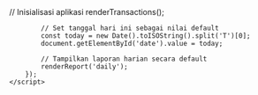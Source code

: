 <script>
document.addEventListener('DOMContentLoaded', () => {
    const scriptURL = "https://script.google.com/macros/s/AKfycbwrzO8Rpq_90W4oobd8WoSxCCO9z8NLsbNhFFBR-YjMfxbG0n-MAJl7Idt3VabEdcXTI6w/exec";

    const form = document.getElementById('transactionForm');
    const transactionsList = document.getElementById('transactionsList');
    const dailyTab = document.getElementById('dailyTab');
    const weeklyTab = document.getElementById('weeklyTab');
    const monthlyTab = document.getElementById('monthlyTab');
    const reportContent = document.getElementById('reportContent');
    const clearBtn = document.getElementById('clearHistory');
    const balanceEl = document.getElementById('balance');
    const notification = document.getElementById('notification');

    let transactions = [];

    // 🔹 Ambil data dari Google Sheets
    async function loadTransactions() {
        const res = await fetch(scriptURL);
        transactions = await res.json();
        renderTransactions();
        // refresh laporan sesuai tab aktif
        if (dailyTab.classList.contains('active-tab')) renderReport('daily');
        else if (weeklyTab.classList.contains('active-tab')) renderReport('weekly');
        else if (monthlyTab.classList.contains('active-tab')) renderReport('monthly');
    }

    // 🔹 Kirim data ke Google Sheets
    async function saveTransaction(t) {
        await fetch(scriptURL, {
            method: "POST",
            body: JSON.stringify(t)
        });
        loadTransactions();
    }
<html lang="id">
<head>
    <meta charset="UTF-8">
    <meta name="viewport" content="width=device-width, initial-scale=1.0">
    <link href="https://cdn.jsdelivr.net/npm/tailwindcss@2.2.19/dist/tailwind.min.css" rel="stylesheet">
    <link rel="stylesheet" href="https://cdnjs.cloudflare.com/ajax/libs/font-awesome/6.4.0/css/all.min.css">
    <style>
        .tab-btn {
            padding: 0.5rem 1rem;
            border-radius: 0.375rem;
            background: #f3f4f6;
            transition: all 0.3s;
        }
        .active-tab {
            background: #2563eb;
            color: white;
        }
        .transaction-item {
            transition: transform 0.2s;
        }
        .transaction-item:hover {
            transform: translateX(5px);
        }
        #clearHistory {
            transition: all 0.3s;
        }
        .notification {
            position: fixed;
            top: 20px;
            right: 20px;
            padding: 15px 20px;
            border-radius: 8px;
            color: white;
            opacity: 0;
            transform: translateY(-20px);
            transition: all 0.3s ease;
            z-index: 1000;
            box-shadow: 0 4px 12px rgba(0,0,0,0.15);
        }
        .notification.show {
            opacity: 1;
            transform: translateY(0);
        }
        .notification.success {
            background-color: #10B981;
        }
        .notification.error {
            background-color: #EF4444;
        }
    </style>
</head>
<body class="bg-gradient-to-br from-blue-50 to-indigo-100 min-h-screen flex flex-col items-center py-8 px-4">
    <!-- Notifikasi -->
    <div id="notification" class="notification"></div>
    
    <div class="bg-white w-full max-w-2xl rounded-xl shadow-lg p-6 mb-8">
        <h1 class="text-3xl font-bold mb-6 text-center text-indigo-700">
            <i class="fas fa-bookkeeping mr-2"></i>Catatan Keuangan
        </h1>
        
        <!-- Saldo -->
        <div class="mb-8 text-center p-4 bg-gradient-to-r from-blue-100 to-indigo-100 rounded-lg border border-indigo-200">
            <h2 class="text-lg font-medium text-indigo-800">Saldo Saat Ini</h2>
            <p id="balance" class="text-3xl font-bold text-indigo-700 mt-2">Rp 0</p>
        </div>
        
        <!-- Form input transaksi -->
        <form id="transactionForm" class="space-y-4 mb-8 p-4 bg-gray-50 rounded-lg border border-gray-200">
            <h3 class="text-lg font-semibold text-gray-700 mb-2">
                <i class="fas fa-plus-circle mr-2 text-indigo-600"></i>Tambah Transaksi Baru
            </h3>
            <input type="date" id="date" class="w-full border rounded-lg px-4 py-3 focus:ring-2 focus:ring-indigo-300 focus:border-indigo-400" required>
            <input type="text" id="description" placeholder="Deskripsi transaksi" class="w-full border rounded-lg px-4 py-3 focus:ring-2 focus:ring-indigo-300 focus:border-indigo-400" required>
            <input type="number" id="amount" placeholder="Jumlah (Rp)" class="w-full border rounded-lg px-4 py-3 focus:ring-2 focus:ring-indigo-300 focus:border-indigo-400" required>
            <select id="type" class="w-full border rounded-lg px-4 py-3 focus:ring-2 focus:ring-indigo-300 focus:border-indigo-400" required>
                <option value="income">Pemasukan</option>
                <option value="expense">Pengeluaran</option>
            </select>
            <button type="submit" class="w-full bg-indigo-600 text-white py-3 rounded-lg hover:bg-indigo-700 transition duration-300 flex items-center justify-center font-medium">
                <i class="fas fa-save mr-2"></i> Simpan Transaksi
            </button>
        </form>
        
        <!-- Riwayat transaksi -->
        <div class="mb-6">
            <h2 class="text-xl font-semibold mb-4 text-gray-700 flex items-center">
                <i class="fas fa-history mr-2 text-indigo-600"></i>Riwayat Transaksi
            </h2>
            <div id="transactionsList" class="space-y-3"></div>
        </div>
        
        <!-- Tombol hapus -->
        <div class="mt-6">
            <button id="clearHistory" class="w-full bg-gradient-to-r from-red-500 to-orange-500 text-white py-3 rounded-lg hover:from-red-600 hover:to-orange-600 transition duration-300 flex items-center justify-center font-medium">
                <i class="fas fa-trash-alt mr-2"></i> Hapus Semua Riwayat
            </button>
        </div>
    </div>
    
    <!-- Tabs laporan -->
    <div class="bg-white w-full max-w-4xl rounded-xl shadow-lg p-6">
        <h2 class="text-xl font-semibold mb-6 text-center text-gray-700">
            <i class="fas fa-chart-line mr-2 text-indigo-600"></i>Laporan Keuangan
        </h2>
        <div class="flex justify-center space-x-4 mb-6">
            <button id="dailyTab" class="tab-btn active-tab">
                <i class="fas fa-calendar-day mr-2"></i>Harian
            </button>
            <button id="weeklyTab" class="tab-btn">
                <i class="fas fa-calendar-week mr-2"></i>Mingguan
            </button>
            <button id="monthlyTab" class="tab-btn">
                <i class="fas fa-calendar-alt mr-2"></i>Bulanan
            </button>
        </div>
        <div id="reportContent" class="text-center text-gray-500 p-4 bg-gray-50 rounded-lg">
            <i class="fas fa-info-circle text-2xl mb-2 text-indigo-400"></i>
            <p>Pilih tab untuk melihat laporan keuangan</p>
        </div>
    </div>

    // 🔹 Hapus semua data di Google Sheets
    async function clearTransactions() {
        await fetch(scriptURL, {
            method: "POST",
            body: JSON.stringify({ action: "clear" })
        });
        loadTransactions();
    }
    <script>
        document.addEventListener('DOMContentLoaded', () => {
            // Mengambil elemen DOM
            const form = document.getElementById('transactionForm');
            const transactionsList = document.getElementById('transactionsList');
            const dailyTab = document.getElementById('dailyTab');
            const weeklyTab = document.getElementById('weeklyTab');
            const monthlyTab = document.getElementById('monthlyTab');
            const reportContent = document.getElementById('reportContent');
            const clearBtn = document.getElementById('clearHistory');
            const balanceEl = document.getElementById('balance');
            const notification = document.getElementById('notification');
            
            // Mengambil data dari localStorage atau inisialisasi array kosong
            let transactions = JSON.parse(localStorage.getItem('transactions')) || [];

    // Fungsi notifikasi
    function showNotification(message, type = 'success') {
        notification.textContent = message;
        notification.className = `notification ${type} show`;
        setTimeout(() => {
            notification.classList.remove('show');
        }, 3000);
    }
            // Fungsi untuk menampilkan notifikasi
            function showNotification(message, type = 'success') {
                notification.textContent = message;
                notification.className = `notification ${type} show`;
                
                setTimeout(() => {
                    notification.classList.remove('show');
                }, 3000);
            }

    // Hitung saldo
    function updateBalance() {
        let income = 0, expense = 0;
        transactions.forEach(t => {
            if (t.type === "income") income += Number(t.amount);
            else if (t.type === "expense") expense += Number(t.amount);
        });
        const balance = income - expense;
        balanceEl.textContent = "Rp " + balance.toLocaleString('id-ID');
        balanceEl.className = "text-3xl font-bold mt-2 " + (balance >= 0 ? "text-green-600" : "text-red-600");
    }
            // Fungsi untuk menyimpan transaksi ke localStorage
            function saveTransactions() {
                localStorage.setItem('transactions', JSON.stringify(transactions));
            }

    // Render transaksi
    function renderTransactions() {
        transactionsList.innerHTML = transactions.length ? "" : '<p class="text-gray-500 text-center py-4"><i class="fas fa-receipt mr-2"></i>Tidak ada transaksi</p>';
        const sorted = [...transactions].sort((a, b) => new Date(b.date) - new Date(a.date));
        sorted.forEach(t => {
            const item = document.createElement('div');
            item.className = `transaction-item flex justify-between items-center p-4 border rounded-lg ${t.type === 'income' ? 'bg-green-50 border-green-200' : 'bg-red-50 border-red-200'}`;
            const formattedDate = new Date(t.date).toLocaleDateString('id-ID',{weekday:'short',year:'numeric',month:'short',day:'numeric'});
            item.innerHTML = `
                <div class="flex items-center">
                    <div class="mr-3 text-xl ${t.type === 'income' ? 'text-green-500' : 'text-red-500'}">
                        <i class="fas ${t.type === 'income' ? 'fa-arrow-circle-down' : 'fa-arrow-circle-up'}"></i>
                    </div>
                    <div>
                        <div class="font-medium text-gray-800">${t.description}</div>
                        <div class="text-sm text-gray-500">${formattedDate}</div>
                    </div>
                </div>
                <div class="text-right">
                    <div class="font-semibold ${t.type === 'income' ? 'text-green-600' : 'text-red-600'}">
                        ${t.type === 'income' ? '+' : '-'} Rp ${Number(t.amount).toLocaleString('id-ID')}
                    </div>
                    <div class="text-xs ${t.type === 'income' ? 'text-green-500' : 'text-red-500'}">
                        ${t.type === 'income' ? 'Pemasukan' : 'Pengeluaran'}
                    </div>
                </div>
            `;
            transactionsList.appendChild(item);
        });
        updateBalance();
    }
            // Fungsi untuk memperbarui tampilan saldo
            function updateBalance() {
                let income = 0, expense = 0;
                transactions.forEach(t => {
                    if (t.type === "income") income += t.amount;
                    else if (t.type === "expense") expense += t.amount;
                });
                
                const balance = income - expense;
                balanceEl.textContent = "Rp " + balance.toLocaleString('id-ID');
                balanceEl.className = "text-3xl font-bold mt-2 " + (balance >= 0 ? "text-green-600" : "text-red-600");
            }

    // Render laporan
    function renderReport(type) {
        const groups = {};
        transactions.forEach(t => {
            const date = new Date(t.date);
            let key;
            if (type === "daily") {
                key = date.toLocaleDateString('id-ID',{weekday:'long',year:'numeric',month:'long',day:'numeric'});
            } else if (type === "weekly") {
                const weekStart = new Date(date);
                weekStart.setDate(date.getDate() - date.getDay());
                key = `Minggu ${weekStart.toLocaleDateString('id-ID',{day:'numeric',month:'short'})}`;
            } else if (type === "monthly") {
                key = date.toLocaleDateString('id-ID',{year:'numeric',month:'long'});
            // Fungsi untuk merender daftar transaksi
            function renderTransactions() {
                transactionsList.innerHTML = transactions.length ? "" : '<p class="text-gray-500 text-center py-4"><i class="fas fa-receipt mr-2"></i>Tidak ada transaksi</p>';
                
                // Urutkan transaksi berdasarkan tanggal (terbaru pertama)
                const sortedTransactions = [...transactions].sort((a, b) => new Date(b.date) - new Date(a.date));
                
                sortedTransactions.forEach(t => {
                    const item = document.createElement('div');
                    item.className = `transaction-item flex justify-between items-center p-4 border rounded-lg ${t.type === 'income' ? 'bg-green-50 border-green-200' : 'bg-red-50 border-red-200'}`;
                    
                    const dateObj = new Date(t.date);
                    const formattedDate = dateObj.toLocaleDateString('id-ID', {
                        weekday: 'short',
                        year: 'numeric',
                        month: 'short',
                        day: 'numeric'
                    });
                    
                    item.innerHTML = `
                        <div class="flex items-center">
                            <div class="mr-3 text-xl ${t.type === 'income' ? 'text-green-500' : 'text-red-500'}">
                                <i class="fas ${t.type === 'income' ? 'fa-arrow-circle-down' : 'fa-arrow-circle-up'}"></i>
                            </div>
                            <div>
                                <div class="font-medium text-gray-800">${t.description}</div>
                                <div class="text-sm text-gray-500">${formattedDate}</div>
                            </div>
                        </div>
                        <div class="text-right">
                            <div class="font-semibold ${t.type === 'income' ? 'text-green-600' : 'text-red-600'}">
                                ${t.type === 'income' ? '+' : '-'} Rp ${t.amount.toLocaleString('id-ID')}
                            </div>
                            <div class="text-xs ${t.type === 'income' ? 'text-green-500' : 'text-red-500'}">
                                ${t.type === 'income' ? 'Pemasukan' : 'Pengeluaran'}
                            </div>
                        </div>
                    `;
                    transactionsList.appendChild(item);
                });
                
                updateBalance();
            }
            if (!groups[key]) groups[key] = { income: 0, expense: 0 };
            groups[key][t.type] += Number(t.amount);
        });

        if (Object.keys(groups).length === 0) {
            reportContent.innerHTML = `
                <div class="py-6">
                    <i class="fas fa-file-invoice-dollar text-3xl mb-3 text-indigo-400"></i>
                    <p class="text-gray-500">Tidak ada data laporan</p>
                </div>`;
            return;
        }
            // Fungsi untuk merender laporan
            function renderReport(type) {
                const groups = {};
                
                transactions.forEach(t => {
                    let key;
                    const date = new Date(t.date);
                    
                    if (type === "daily") {
                        key = new Date(t.date).toLocaleDateString('id-ID', {
                            weekday: 'long',
                            year: 'numeric',
                            month: 'long',
                            day: 'numeric'
                        });
                    } else if (type === "weekly") {
                        const weekStart = new Date(date);
                        weekStart.setDate(date.getDate() - date.getDay());
                        key = `Minggu ${weekStart.toLocaleDateString('id-ID', { day: 'numeric', month: 'short' })}`;
                    } else if (type === "monthly") {
                        key = date.toLocaleDateString('id-ID', { year: 'numeric', month: 'long' });
                    }
                    
                    if (!groups[key]) groups[key] = { income: 0, expense: 0 };
                    groups[key][t.type] += t.amount;
                });
                
                if (Object.keys(groups).length === 0) {
                    reportContent.innerHTML = `
                        <div class="py-6">
                            <i class="fas fa-file-invoice-dollar text-3xl mb-3 text-indigo-400"></i>
                            <p class="text-gray-500">Tidak ada data laporan</p>
                        </div>
                    `;
                    return;
                }
                
                let html = '<div class="grid md:grid-cols-2 lg:grid-cols-3 gap-4">';
                Object.keys(groups).sort().reverse().forEach(key => {
                    const balance = groups[key].income - groups[key].expense;
                    
                    html += `
                        <div class="bg-white p-5 rounded-xl border border-gray-200 shadow-sm">
                            <h3 class="font-semibold text-lg mb-3 text-gray-700">${key}</h3>
                            <div class="space-y-2">
                                <p class="text-green-600 flex justify-between items-center">
                                    <span class="flex items-center"><i class="fas fa-arrow-down mr-2"></i> Pemasukan:</span> 
                                    <span>Rp ${groups[key].income.toLocaleString('id-ID')}</span>
                                </p>
                                <p class="text-red-600 flex justify-between items-center">
                                    <span class="flex items-center"><i class="fas fa-arrow-up mr-2"></i> Pengeluaran:</span> 
                                    <span>Rp ${groups[key].expense.toLocaleString('id-ID')}</span>
                                </p>
                                <p class="font-semibold pt-3 border-t flex justify-between items-center">
                                    <span class="flex items-center"><i class="fas fa-balance-scale mr-2"></i> Saldo:</span> 
                                    <span class="${balance >= 0 ? 'text-green-600' : 'text-red-600'}">
                                        Rp ${balance.toLocaleString('id-ID')}
                                    </span>
                                </p>
                            </div>
                        </div>
                    `;
                });
                
                html += '</div>';
                reportContent.innerHTML = html;
            }

        let html = '<div class="grid md:grid-cols-2 lg:grid-cols-3 gap-4">';
        Object.keys(groups).sort().reverse().forEach(key => {
            const balance = groups[key].income - groups[key].expense;
            html += `
                <div class="bg-white p-5 rounded-xl border border-gray-200 shadow-sm">
                    <h3 class="font-semibold text-lg mb-3 text-gray-700">${key}</h3>
                    <div class="space-y-2">
                        <p class="text-green-600 flex justify-between items-center">
                            <span><i class="fas fa-arrow-down mr-2"></i> Pemasukan:</span>
                            <span>Rp ${groups[key].income.toLocaleString('id-ID')}</span>
                        </p>
                        <p class="text-red-600 flex justify-between items-center">
                            <span><i class="fas fa-arrow-up mr-2"></i> Pengeluaran:</span>
                            <span>Rp ${groups[key].expense.toLocaleString('id-ID')}</span>
                        </p>
                        <p class="font-semibold pt-3 border-t flex justify-between items-center">
                            <span><i class="fas fa-balance-scale mr-2"></i> Saldo:</span>
                            <span class="${balance >= 0 ? 'text-green-600' : 'text-red-600'}">
                                Rp ${balance.toLocaleString('id-ID')}
                            </span>
                        </p>
                    </div>
                </div>`;
        });
        html += '</div>';
        reportContent.innerHTML = html;
    }
            // Fungsi untuk mengganti tab
            function switchTab(tab, type) {
                [dailyTab, weeklyTab, monthlyTab].forEach(t => t.classList.remove('active-tab'));
                tab.classList.add('active-tab');
                renderReport(type);
            }

    // Event submit form
    form.addEventListener('submit', (e) => {
        e.preventDefault();
        const date = document.getElementById('date').value;
        const description = document.getElementById('description').value;
        const amount = parseFloat(document.getElementById('amount').value);
        const type = document.getElementById('type').value;
        if (!date || !description || !amount || amount <= 0) {
            showNotification('Harap isi semua field dengan benar!', 'error');
            return;
        }
        saveTransaction({ date, description, amount, type });
        form.reset();
        document.getElementById('date').valueAsDate = new Date();
        showNotification('Transaksi berhasil disimpan!');
    });
            // Event listeners untuk tab
            dailyTab.addEventListener('click', () => switchTab(dailyTab, 'daily'));
            weeklyTab.addEventListener('click', () => switchTab(weeklyTab, 'weekly'));
            monthlyTab.addEventListener('click', () => switchTab(monthlyTab, 'monthly'));

    // Tombol hapus
    clearBtn.addEventListener('click', () => {
        const password = prompt("Masukkan sandi untuk menghapus riwayat:");
        if (password === "Nmax122333") {
            clearTransactions();
            showNotification('Riwayat transaksi berhasil dihapus!');
        } else {
            showNotification('Sandi salah! Riwayat tidak dihapus.', 'error');
        }
    });
            // Event listener untuk form
            form.addEventListener('submit', (e) => {
                e.preventDefault();
                
                const date = document.getElementById('date').value;
                const description = document.getElementById('description').value;
                const amount = parseFloat(document.getElementById('amount').value);
                const type = document.getElementById('type').value;
                
                // Validasi input
                if (!date || !description || !amount || amount <= 0) {
                    showNotification('Harap isi semua field dengan benar!', 'error');
                    return;
                }
                
                transactions.push({ date, description, amount, type });
                saveTransactions();
                renderTransactions();
                
                // Perbarui laporan jika tab aktif
                if (dailyTab.classList.contains('active-tab')) renderReport('daily');
                else if (weeklyTab.classList.contains('active-tab')) renderReport('weekly');
                else if (monthlyTab.classList.contains('active-tab')) renderReport('monthly');
                
                // Reset form
                form.reset();
                
                // Set tanggal ke hari ini
                document.getElementById('date').valueAsDate = new Date();
                
                // Tampilkan notifikasi sukses
                showNotification('Transaksi berhasil disimpan!');
            });

    // Inisialisasi
    document.getElementById('date').valueAsDate = new Date();
    loadTransactions();
    renderReport('daily');
    dailyTab.classList.add('active-tab');
    dailyTab.addEventListener('click', () => {switchTab(dailyTab,'daily')});
    weeklyTab.addEventListener('click', () => {switchTab(weeklyTab,'weekly')});
    monthlyTab.addEventListener('click', () => {switchTab(monthlyTab,'monthly')});
            // Event listener untuk tombol hapus
            clearBtn.addEventListener('click', () => {
                const password = prompt("Masukkan sandi untuk menghapus riwayat:");
                if (password === "Nmax122333") {
                    transactions = [];
                    saveTransactions();
                    renderTransactions();
                    reportContent.innerHTML = `
                        <div class="py-4">
                            <i class="fas fa-check-circle text-2xl mb-2 text-green-400"></i>
                            <p class="text-gray-500">Pilih tab untuk melihat laporan</p>
                        </div>
                    `;
                    showNotification('Riwayat transaksi berhasil dihapus!');
                } else {
                    showNotification('Sandi salah! Riwayat tidak dihapus.', 'error');
                }
            });

    function switchTab(tab, type) {
        [dailyTab, weeklyTab, monthlyTab].forEach(t => t.classList.remove('active-tab'));
        tab.classList.add('active-tab');
        renderReport(type);
    }
});
</script>
            // Inisialisasi aplikasi
            renderTransactions();
            
            // Set tanggal hari ini sebagai nilai default
            const today = new Date().toISOString().split('T')[0];
            document.getElementById('date').value = today;
            
            // Tampilkan laporan harian secara default
            renderReport('daily');
        });
    </script>
</body>
</html>
